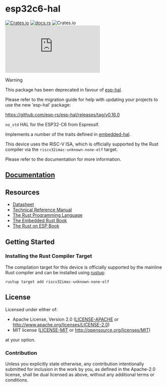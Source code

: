# esp32c6-hal

[![Crates.io](https://img.shields.io/crates/v/esp32c6-hal?labelColor=1C2C2E&color=C96329&logo=Rust&style=flat-square)](https://crates.io/crates/esp32c6-hal)
[![docs.rs](https://img.shields.io/docsrs/esp32c6-hal?labelColor=1C2C2E&color=C96329&logo=rust&style=flat-square)](https://docs.rs/esp32c6-hal)
![Crates.io](https://img.shields.io/crates/l/esp32c6-hal?labelColor=1C2C2E&style=flat-square)
[![Matrix](https://img.shields.io/matrix/esp-rs:matrix.org?label=join%20matrix&labelColor=1C2C2E&color=BEC5C9&logo=matrix&style=flat-square)](https://matrix.to/#/#esp-rs:matrix.org)

> [!WARNING]  
>
> This package has been deprecated in favour of [esp-hal](https://github.com/esp-rs/esp-hal/tree/main/esp-hal).
>
> Please refer to the migration guide for help with updating your projects
> to use the new 'esp-hal' package:
>
> https://github.com/esp-rs/esp-hal/releases/tag/v0.16.0

`no_std` HAL for the ESP32-C6 from Espressif.

Implements a number of the traits defined in [embedded-hal](https://github.com/rust-embedded/embedded-hal).

This device uses the RISC-V ISA, which is officially supported by the Rust compiler via the `riscv32imac-unknown-none-elf` target.

Please refer to the documentation for more information.

## [Documentation]

[documentation]: https://docs.rs/esp32c6-hal/

## Resources

- [Datasheet](https://www.espressif.com/sites/default/files/documentation/esp32-c6_datasheet_en.pdf)
- [Technical Reference Manual](https://www.espressif.com/sites/default/files/documentation/esp32-c6_technical_reference_manual_en.pdf)
- [The Rust Programming Language](https://doc.rust-lang.org/book/)
- [The Embedded Rust Book](https://docs.rust-embedded.org/book/index.html)
- [The Rust on ESP Book](https://esp-rs.github.io/book/)

## Getting Started

### Installing the Rust Compiler Target

The compilation target for this device is officially supported by the mainline Rust compiler and can be installed using [rustup](https://rustup.rs/):

```shell
rustup target add riscv32imac-unknown-none-elf
```

## License

Licensed under either of:

- Apache License, Version 2.0 ([LICENSE-APACHE](../LICENSE-APACHE) or http://www.apache.org/licenses/LICENSE-2.0)
- MIT license ([LICENSE-MIT](../LICENSE-MIT) or http://opensource.org/licenses/MIT)

at your option.

### Contribution

Unless you explicitly state otherwise, any contribution intentionally submitted for inclusion in
the work by you, as defined in the Apache-2.0 license, shall be dual licensed as above, without
any additional terms or conditions.
